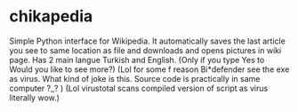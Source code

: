# chikapedia
Simple Python interface for Wikipedia.
It automatically saves the last article you see to same location as file and downloads and opens pictures in wiki page.
Has 2 main langue Turkish and English.
(Only if you type Yes to Would you like to see more?)
(Lol for some f reason Bi*defender see the exe as virus. What kind of joke is this. Source code is practically in same computer ?_? )
(Lol virustotal scans compiled version of script as virus literally wow.)
